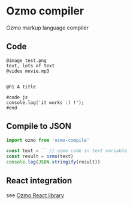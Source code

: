 # Ozmo compiler

Ozmo markup language compiler

## Code

```
@image test.png
text, lots of text
@video movie.mp3


@h1 A title

#code js
console.log('it works :) !');
#end
```

## Compile to JSON

```javascript
import ozmo from 'ozmo-compile'

const text = `` // ozmo code in text variable
const result = ozmo(text)
console.log(JSON.stringify(result))
```

## React integration

see [Ozmo React library](https://github.com/hugo-s29/ozmo-react)
